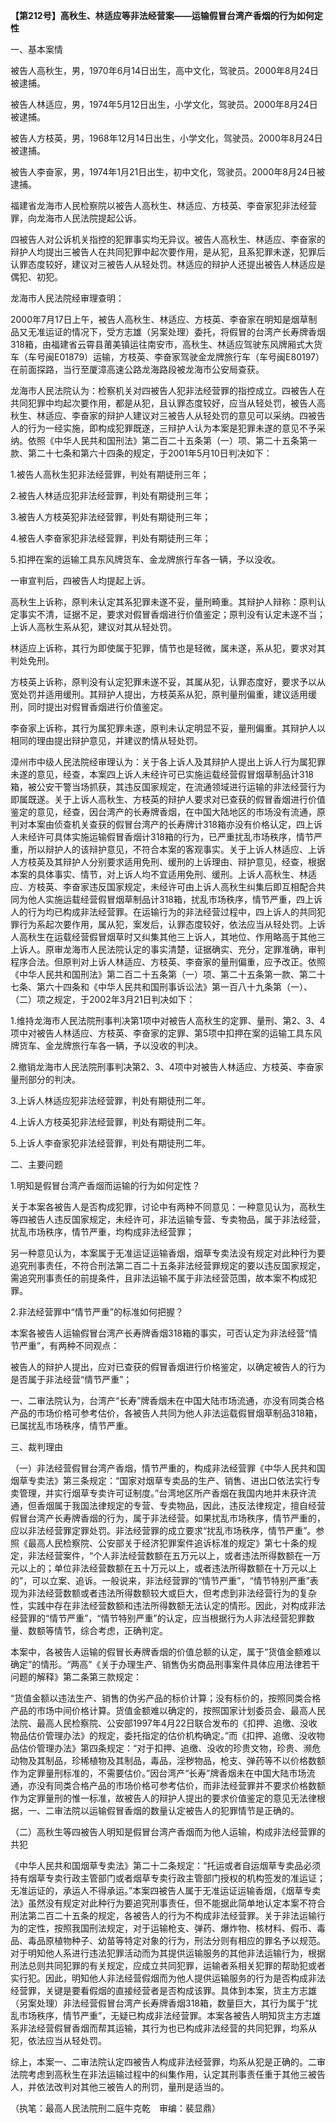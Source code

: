 **【第212号】高秋生、林适应等非法经营案——运输假冒台湾产香烟的行为如何定性**

一、基本案情

被告人高秋生，男，1970年6月14日出生，高中文化，驾驶员。2000年8月24日被逮捕。

被告人林适应，男，1974年5月12日出生，小学文化，驾驶员。2000年8月24日被逮捕。

被告人方枝英，男，1968年12月14日出生，小学文化，驾驶员。2000年8月24日被逮捕。

被告人李奋家，男，1974年1月21日出生，初中文化，驾驶员。2000年8月24日被逮捕。

福建省龙海市人民检察院以被告人高秋生、林适应、方枝英、李奋家犯非法经营罪，向龙海市人民法院提起公诉。

四被告人对公诉机关指控的犯罪事实均无异议。被告人高秋生、林适应、李奋家的辩护人均提出三被告人在共同犯罪中起次要作用，是从犯，且系犯罪未遂，犯罪后认罪态度较好，建议对三被告人从轻处罚。林适应的辩护人还提出被告人林适应是偶犯、初犯。

龙海市人民法院经审理查明：

2000年7月17日上午，被告人高秋生、林适应、方枝英、李奋家在明知是烟草制品又无准运证的情况下，受方志雄（另案处理）委托，将假冒的台湾产长寿牌香烟318箱，由福建省云霄县莆美镇运往南安市，高秋生、林适应驾驶东风牌厢式大货车（车号闽E01879）运输，方枝英、李奋家驾驶金龙牌旅行车（车号闽E80197）在前面探路，当行至厦漳高速公路龙海路段被龙海市公安局查获。

龙海市人民法院认为：检察机关对四被告人犯非法经营罪的指控成立。四被告人在共同犯罪中均起次要作用，都是从犯，且认罪态度较好，应当从轻处罚，被告人高秋生、林适应、李奋家的辩护人建议对三被告人从轻处罚的意见可以采纳。四被告人的行为一经实施，即构成犯罪既遂，三辩护人认为本案是犯罪未遂的意见不予采纳。依照《中华人民共和国刑法》第二百二十五条第（一）项、第二十五条第一款、第二十七条和第六十四条的规定，于2001年5月10日判决如下：

1.被告人高秋生犯非法经营罪，判处有期徒刑三年；

2.被告人林适应犯非法经营罪，判处有期徒刑三年；

3.被告人方枝英犯非法经营罪，判处有期徒刑三年；

4.被告人李奋家犯非法经营罪，判处有期徒刑三年；

5.扣押在案的运输工具东风牌货车、金龙牌旅行车各一辆，予以没收。

一审宣判后，四被告人均提起上诉。

高秋生上诉称，原判未认定其系犯罪未遂不妥，量刑畸重。其辩护人辩称：原判认定事实不清，证据不足，要求对假冒香烟进行价值鉴定；原判没有认定未遂不当；上诉人高秋生系从犯，建议对其从轻处罚。

林适应上诉称，其行为即使属于犯罪，情节也是轻微，属未遂，系从犯，要求对其判处免刑。

方枝英上诉称，原判没有认定犯罪未遂不妥，其属从犯，认罪态度好，要求予以从宽处罚并适用缓刑。其辩护人提出，方枝英系从犯，原判量刑偏重，建议适用缓刑，同时提出对假冒香烟进行价值鉴定。

李奋家上诉称，其行为属犯罪未遂，原判未认定明显不妥，量刑偏重。其辩护人以相同的理由提出辩护意见，并建议酌情从轻处罚。

漳州市中级人民法院经审理认为：关于各上诉人及其辩护人提出上诉人行为属犯罪未遂的意见，经查，本案四上诉人未经许可已实施运载经营假冒烟草制品计318箱，被公安干警当场抓获，其违反国家规定，在流通领域进行运输的非法经营行为即属既遂。关于上诉人高秋生、方枝英的辩护人要求对已查获的假冒香烟进行价值鉴定的意见，经查，因台湾产的长寿牌香烟，在中国大陆地区的市场没有流通，原判对本案由侦查机关查获的假冒台湾产的长寿牌计318箱亦没有价格认定，四上诉人未经许可具体实施运输假冒香烟计318箱的行为，已严重扰乱市场秩序，情节严重，所以辩护人的该辩护意见，不符合本案的客观事实。关于上诉人林适应、上诉人方枝英及其辩护人分别要求适用免刑、缓刑的上诉理由、辩护意见，经查，根据本案的具体事实、情节，对上诉人均不宜适用免刑、缓刑。上诉人高秋生、林适应、方枝英、李奋家违反国家规定，未经许可由上诉人高秋生纠集后即互相配合共同为他人实施运载经营假冒烟草制品计318箱，扰乱市场秩序，情节严重，四上诉人的行为均已构成非法经营罪。在运输行为的非法经营过程中，四上诉人的共同犯罪行为系起次要作用，属从犯，案发后，认罪态度较好，依法应当从轻处罚。上诉人高秋生在运载经营假冒烟草时又纠集其他三上诉人，其地位、作用略高于其他三上诉人。原审龙海市人民法院认定的事实清楚，证据确实、充分，定罪准确，审判程序合法。但原判对上诉人林适应、方枝英、李奋家的量刑偏重，应予改正。依照《中华人民共和国刑法》第二百二十五条第（一）项、第二十五条第一款、第二十七条、第六十四条和《中华人民共和国刑事诉讼法》第一百八十九条第（一）、（二）项之规定，于2002年3月21日判决如下：

1.维持龙海市人民法院刑事判决第1项中对被告人高秋生的定罪、量刑、第2、3、4项中对被告人林适应、方枝英、李奋家的定罪、第5项中扣押在案的运输工具东风牌货车、金龙牌旅行车各一辆，予以没收的判决。

2.撤销龙海市人民法院刑事判决第2、3、4项中对被告人林适应、方枝英、李奋家量刑部分的判决。

3.上诉人林适应犯非法经营罪，判处有期徒刑二年。

4.上诉人方枝英犯非法经营罪，判处有期徒刑二年。

5.上诉人李奋家犯非法经营罪，判处有期徒刑二年。

二、主要问题

1.明知是假冒台湾产香烟而运输的行为如何定性？

关于本案各被告人是否构成犯罪，讨论中有两种不同意见：一种意见认为，高秋生等四被告人违反国家规定，未经许可，非法运输专营、专卖物品，属于非法经营，扰乱市场秩序，情节严重，均构成非法经营罪；

另一种意见认为，本案属于无准运证运输香烟，烟草专卖法没有规定对此种行为要追究刑事责任，不符合刑法第二百二十五条非法经营罪规定的要以违反国家规定，需追究刑事责任的前提条件，且非法运输不属于非法经营范围，故本案不构成犯罪。

2.非法经营罪中“情节严重”的标准如何把握？

本案各被告人运输假冒台湾产长寿牌香烟318箱的事实，可否认定为非法经营“情节严重”，有两种不同观点：

被告人的辩护人提出，应对已查获的假冒香烟进行价格鉴定，以确定被告人的行为是否属于非法经营“情节严重”；

一、二审法院认为，台湾产“长寿”牌香烟未在中国大陆市场流通，亦没有同类合格产品的市场价格可参考估价，各被告人共同为他人非法运载假冒烟草制品318箱，已属扰乱市场秩序，情节严重。

三、裁判理由

（一）非法经营假冒台湾产香烟，情节严重的，构成非法经营罪《中华人民共和国烟草专卖法》第三条规定：“国家对烟草专卖品的生产、销售、进出口依法实行专卖管理，并实行烟草专卖许可证制度。”台湾地区所产香烟在我国内地并未获许流通，但香烟属于我国法律规定的专营、专卖物品，因此，违反法律规定，擅自经营假冒台湾产长寿牌香烟的行为，属于非法经营。如果扰乱市场秩序，情节严重的，应以非法经营罪定罪处罚。非法经营罪的成立要求“扰乱市场秩序，情节严重”。参照《最高人民检察院、公安部关于经济犯罪案件追诉标准的规定》第七十条的规定，非法经营案件，“个人非法经营数额在五万元以上，或者违法所得数额在一万元以上的；单位非法经营数额在五十万元以上，或者违法所得数额在十万元以上的”，可以立案、追诉。一般说来，非法经营罪的“情节严重”，“情节特别严重”表现为非法经营数额或者违法所得数额较大或巨大，但考虑到非法经营行为的复杂性，实践中存在非法经营数额和违法所得数额无法认定的情形。因此，对构成非法经营罪的“情节严重”，“情节特别严重”的认定，应当根据行为人非法经营犯罪数量、数额等情节，综合考虑，正确判定。

本案中，各被告人运输的假冒长寿牌香烟的价值总额的认定，属于“货值金额难以确定”的情形。“两高”《关于办理生产、销售伪劣商品刑事案件具体应用法律若干问题的解释》第二条第三款规定：

“货值金额以违法生产、销售的伪劣产品的标价计算；没有标价的，按照同类合格产品的市场中间价格计算。货值金额难以确定的，按照国家计划委员会、最高人民法院、最高人民检察院、公安部1997年4月22日联合发布的《扣押、追缴、没收物品估价管理办法》的规定，委托指定的估价机构确定。”而《扣押、追缴、没收物品估价管理办法》第四条规定：“对于扣押、追缴、没收的珍贵文物，珍贵、濒危动物及其制品，珍稀植物及其制品，毒品，淫秽物品，枪支、弹药等不以价格数额作为定罪量刑标准的，不需要估价。”因台湾产“长寿”牌香烟未在中国大陆市场流通，亦没有同类合格产品的市场价格可参考估价，而非法经营罪并不要求价格数额作为定罪量刑的惟一标准，故被告人的辩护人提出的要求价值鉴定的意见无法律根据，一、二审法院以运输假冒香烟的数量认定被告人的犯罪情节是正确的。

（二）高秋生等四被告人明知是假冒台湾产香烟而为他人运输，构成非法经营罪的共犯

《中华人民共和国烟草专卖法》第二十二条规定：“托运或者自运烟草专卖品必须持有烟草专卖行政主管部门或者烟草专卖行政主管部门授权的机构签发的准运证；无准运证的，承运人不得承运。”本案四被告人属于无准运证运输香烟，《烟草专卖法》虽然没有规定对此种行为要追究刑事责任，但不能据此简单地认定本案不符合刑法第二百二十五条的规定，各被告人的行为不构成非法经营罪。关于非法运输行为的定性，按照我国刑法规定，对于运输枪支、弹药、爆炸物、核材料、假币、毒品、毒品原植物种子、幼苗等特定对象的行为，刑法分则有相应的罪名予以规范。对于明知他人系进行违法犯罪活动而为其提供运输服务的其他非法运输行为，根据刑法总则共同犯罪的有关规定，应成立共同犯罪，运输者系相关犯罪的帮助犯或者实行犯。因此，明知他人非法经营假烟而为他人提供运输服务的行为是否构成非法经营罪，关键是要看假烟的直接经营者是否构成该罪。具体到本案，货主方志雄（另案处理）非法经营假冒台湾产长寿牌香烟318箱，数量巨大，其行为属于“扰乱市场秩序，情节严重”，无疑已构成非法经营罪。本案各被告人明知货主方志雄系非法经营假冒香烟而帮其运输，其行为也已构成非法经营的共同犯罪，均系从犯，依法应当从轻处罚。

综上，本案一、二审法院认定四被告人构成非法经营罪，均系从犯是正确的。二审法院考虑到高秋生在非法运输过程中的纠集作用，认定其刑事责任重于其他三被告人，并依法改判对其他三被告人的刑罚，量刑是适当的。

（执笔：最高人民法院刑二庭牛克乾　审编：裴显鼎）